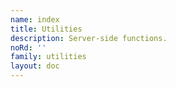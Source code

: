 ```yaml
---
name: index
title: Utilities
description: Server-side functions.
noRd: ''
family: utilities
layout: doc
---
```

